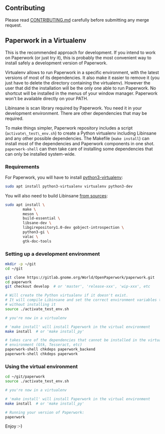 ## Contributing

Please read [CONTRIBUTING.md](CONTRIBUTING.md) carefully before submitting any
merge request.

## Paperwork in a Virtualenv

This is the recommended approach for development. If you intend to work on
Paperwork (or just try it), this is probably the most convenient way to
install safely a development version of Paperwork.

Virtualenv allows to run Paperwork in a specific environment, with the latest
versions of most of its dependencies. It also make it easier to remove it (you
just have to delete the directory containing the virtualenv). However the user
that did the installation will be the only one able to run Paperwork. No
shortcut will be installed in the menus of your window manager. Paperwork
won't be available directly on your PATH.

Libinsane is scan library required by Paperwork. You need it in your
development environment. There are other dependencies that may be required.

To make things simpler, Paperwork repository includes a script
(`activate\_test\_env.sh`) to create a Python virtualenv including Libinsane
and any other possible dependencies. The Makefile (`make install`) can install
most of the dependencies and Paperwork components in one shot.
`paperwork-shell` can then take care of installing some dependencies that
can only be installed system-wide.


### Requirements

For Paperwork, you will have to install
[python3-virtualenv](https://pypi.python.org/pypi/virtualenv):

```sh
sudo apt install python3-virtualenv virtualenv python3-dev
```

You will also need to build Libinsane [from
sources](https://doc.openpaper.work/libinsane/latest/libinsane/install.html):

```sh
sudo apt install \
        make \
        meson \
        build-essential \
        libsane-dev \
        libgirepository1.0-dev gobject-introspection \
        python3-gi \
        valac \
        gtk-doc-tools
```


### Setting up a development environment


```sh
mkdir -p ~/git
cd ~/git

git clone https://gitlab.gnome.org/World/OpenPaperwork/paperwork.git
cd paperwork
git checkout develop  # or 'master', 'release-xxx', 'wip-xxx', etc

# Will create the Python virtualenv if it doesn't exist.
# It will compile Libinsane and set the correct environment variables to use it
# without installing it
source ./activate_test_env.sh

# you're now in a virtualenv

# 'make install' will install Paperwork in the virtual environment
make install  # or 'make install_py'

# takes care of the dependencies that cannot be installed in the virtual
# environment (Gtk, Tesseract, etc)
paperwork-shell chkdeps paperwork_backend
paperwork-shell chkdeps paperwork
```

### Using the virtual environment

```sh
cd ~/git/paperwork
source ./activate_test_env.sh

# you're now in a virtualenv

# 'make install' will install Paperwork in the virtual environment
make install  # or 'make install_py'

# Running your version of Paperwork:
paperwork
```

Enjoy :-)
